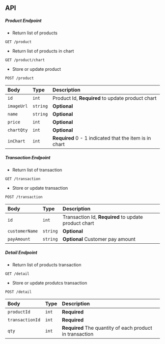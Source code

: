 ## API
##### Product Endpoint
* Return list of products
```http
GET /product
```
* Return list of products in chart
```http
GET /product/chart
```
* Store or update product
```http
POST /product
```
| Body | Type | Description |
| :--- | :--- | :--- |
| `id` | `int` | Product Id, **Required** to update product chart|
| `imageUrl` | `string` | **Optional** |
| `name` | `string` | **Optional** |
| `price` | `int` | **Optional** |
| `chartQty` | `int` | **Optional** |
| `inChart` | `int` | **Required** 0 - 1 indicated that the item is in chart |

##### Transaction Endpoint
* Return list of transaction
```http
GET /transaction
```
* Store or update transaction
```http
POST /transaction
```
| Body | Type | Description |
| :--- | :--- | :--- |
| `id` | `int` | Transaction Id, **Required** to update product chart|
| `customerName` | `string` | **Optional** |
| `payAmount` | `string` | **Optional** Customer pay amount |

##### Detail Endpoint
* Return list of products transaction
```http
GET /detail
```
* Store or update produtcs transaction
```http
POST /detail
```
| Body | Type | Description |
| :--- | :--- | :--- |
| `productId` | `int` | **Required**|
| `transactionId` | `int` | **Required** |
| `qty` | `int` | **Required** The quantity of each product in transaction |
